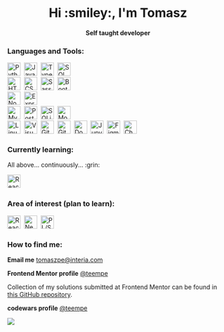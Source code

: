 <h1 align="center">Hi :smiley:, I'm Tomasz</h1>
<h4 align="center">Self taught developer</h4>

<h3>Languages and Tools:</h3>
<div>
  <a href="https://www.python.org/" target="_blank"><img src="https://img.shields.io/badge/Python-%233776AB?style=for-the-badge&logo=python&logoColor=white" alt="Python" height="30"/></a>&nbsp;
  <a href="https://developer.mozilla.org/en-US/docs/Web/JavaScript" target="_blank"><img src="https://img.shields.io/badge/JavaScript-%23F7DF1E?style=for-the-badge&logo=javascript&logoColor=black" alt="Javascript" height="30"/></a>&nbsp;
  <a href="https://www.typescriptlang.org/" target="_blank"><img src="https://img.shields.io/badge/TypeScript-%233178C6?style=for-the-badge&logo=typescript&logoColor=white" alt="TypeScript" height="30"/></a>&nbsp;
  <a href="https://www.iso.org/standard/76583.html" target="_blank"><img src="https://img.shields.io/badge/SQL-%23C925D1?style=for-the-badge&logo=amazondocumentdb&logoColor=white" alt="SQL" height="30"/></a>&nbsp;
</div>

<div>
  <a href="https://developer.mozilla.org/en-US/docs/Web/HTML" target="_blank"><img src="https://img.shields.io/badge/HTML-%23E34F26?style=for-the-badge&logo=html5&logoColor=white" alt="HTML" height="30"/></a>&nbsp;
  <a href="https://developer.mozilla.org/en-US/docs/Web/CSS" target="_blank"><img src="https://img.shields.io/badge/css-%231572B6?style=for-the-badge&logo=css3&logoColor=white" alt="CSS" height="30"/></a>&nbsp;
  <a href="https://sass-lang.com/" target="_blank"><img src="https://img.shields.io/badge/sass-%23CC6699?style=for-the-badge&logo=sass&logoColor=white" alt="Sass" height="30"/></a>&nbsp;
  <a href="https://getbootstrap.com/" target="_blank"><img src="https://img.shields.io/badge/bootstrap-%237952B3?style=for-the-badge&logo=bootstrap&logoColor=white" alt="Bootstrap" height="30"/></a>&nbsp;
</div>

<div>
  <a href="https://nodejs.org/en" target="_blank"><img src="https://img.shields.io/badge/node-%235FA04E?style=for-the-badge&logo=nodedotjs&logoColor=white" alt="Node" height="30"/></a>&nbsp;
  <a href="https://expressjs.com/" target="_blank"><img src="https://img.shields.io/badge/express-%23000000?style=for-the-badge&logo=express&logoColor=white" alt="Express" height="30"/></a>&nbsp;
</div>

<div>
  <a href="https://www.mysql.com/" target="_blank"><img src="https://img.shields.io/badge/MySQL-%234479A1?style=for-the-badge&logo=mysql&logoColor=white" alt="MySQL" height="30"/></a>&nbsp;
  <a href="https://www.postgresql.org/" target="_blank"><img src="https://img.shields.io/badge/PostgeSQL-%234169E1?style=for-the-badge&logo=postgresql&logoColor=white" alt="PostgeSQL" height="30"/></a>&nbsp;
  <a href="https://www.sqlite.org/index.html" target="_blank"><img src="https://img.shields.io/badge/SQLite-%23003B57?style=for-the-badge&logo=sqlite&logoColor=white" alt="SQLite" height="30"/></a>&nbsp;
  <a href="https://www.mongodb.com/" target="_blank"><img src="https://img.shields.io/badge/MongoDB-%2347A248?style=for-the-badge&logo=mongodb&logoColor=white" alt="MongoDB" height="30"/></a>&nbsp;
</div>

<div>
  <a href="https://www.linux.org/" target="_blank"><img src="https://img.shields.io/badge/Linux-%23FCC624?style=for-the-badge&logo=linux&logoColor=black" alt="Linux" height="30"/></a>&nbsp;
  <a href="https://code.visualstudio.com/" target="_blank"><img src="https://img.shields.io/badge/Visual_Studio_Code-blue?style=for-the-badge&logoColor=black" alt="Visual Studio Code" height="30"/></a>&nbsp;
  <a href="https://git-scm.com/" target="_blank"><img src="https://img.shields.io/badge/Git-%23F05032?style=for-the-badge&logo=git&logoColor=white" alt="Git" height="30"/></a>&nbsp;
  <a href="https://github.com/" target="_blank"><img src="https://img.shields.io/badge/GItHub-%23181717?style=for-the-badge&logo=github&logoColor=white" alt="GitHub" height="30"/></a>&nbsp;
  <a href="https://www.docker.com/" target="_blank"><img src="https://img.shields.io/badge/Docker-%232496ED?style=for-the-badge&logo=docker&logoColor=white" alt="Docker" height="30"/></a>&nbsp;
  <a href="https://jupyter.org/" target="_blank"><img src="https://img.shields.io/badge/JupyterLab-%23F37626?style=for-the-badge&logo=jupyter&logoColor=white" alt="JupyterLab" height="30"/></a>&nbsp;
  <a href="https://www.figma.com/" target="_blank"><img src="https://img.shields.io/badge/FIgma-%23F24E1E?style=for-the-badge&logo=figma&logoColor=white" alt="Figma" height="30"/></a>&nbsp;
  <a href="https://openai.com/" target="_blank"><img src="https://img.shields.io/badge/ChatGPT-%23412991?style=for-the-badge&logo=openai&logoColor=white" alt="ChatGPT" height="30"/></a>&nbsp;
</div>

<h3>Currently learning:</h3>
<div>
  <p>All above... continuously... :grin:</p>
  <a href="https://react.dev/" target="_blank"><img src="https://img.shields.io/badge/react-%2361DAFB?style=for-the-badge&logo=react&logoColor=black" alt="React" height="30"/></a>&nbsp;
</div>

<h3>Area of interest (plan to learn):</h3>
<div>
  <a href="https://reactnative.dev/" target="_blank"><img src="https://img.shields.io/badge/react_native-%2361DAFB?style=for-the-badge&logo=react&logoColor=black" alt="React Native" height="30"/></a>&nbsp;
  <a href="https://nextjs.org/" target="_blank"><img src="https://img.shields.io/badge/Next.js-%23000000?style=for-the-badge&logo=nextdotjs&logoColor=white" alt="Nextjs" height="30"/></a>&nbsp;
  <a href="https://www.oracle.com/database/technologies/appdev/plsql.html" target="_blank"><img src="https://img.shields.io/badge/PL%2FSQL-%23F80000?style=for-the-badge&logo=oracle&logoColor=white" alt="PL/SQL" height="30"/></a>&nbsp;
</div>

<h3>How to find me:</h3>

**Email me** [tomaszpe@interia.com](mailto:tomaszpe@interia.com)

**Frontend Mentor profile** [@teempe](https://www.frontendmentor.io/profile/teempe)

Collection of my solutions submitted at Frontend Mentor can be found in [this GitHub repository](https://github.com/teempe/frontend-mentor-challenges).

**codewars profile** [@teempe](https://www.codewars.com/users/teempe)

[![](https://www.codewars.com/users/teempe/badges/large)](https://www.codewars.com/users/teempe)
